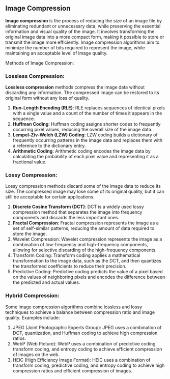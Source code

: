 ## Image Compression
**Image compression** is the process of reducing the size of an image file by eliminating redundant or unnecessary data, while preserving the essential information and visual quality of the image. It involves transforming the original image data into a more compact form, making it possible to store or transmit the image more efficiently. Image compression algorithms aim to minimize the number of bits required to represent the image, while maintaining an acceptable level of image quality.

Methods of Image Compression:
### Lossless Compression:
**Lossless compression** methods compress the image data without discarding any information. The compressed image can be restored to its original form without any loss of quality.
1. **Run-Length Encoding (RLE)**: RLE replaces sequences of identical pixels with a single value and a count of the number of times it appears in the sequence.
2. **Huffman Coding**: Huffman coding assigns shorter codes to frequently occurring pixel values, reducing the overall size of the image data.
3. **Lempel-Ziv-Welch (LZW) Coding**: LZW coding builds a dictionary of frequently occurring patterns in the image data and replaces them with a reference to the dictionary entry.
4. **Arithmetic Coding**: Arithmetic coding encodes the image data by calculating the probability of each pixel value and representing it as a fractional value.
### Lossy Compression:
Lossy compression methods discard some of the image data to reduce its size. The compressed image may lose some of its original quality, but it can still be acceptable for certain applications.
1. **Discrete Cosine Transform (DCT)**: DCT is a widely used lossy compression method that separates the image into frequency components and discards the less important ones.
2. **Fractal Compression**: Fractal compression represents the image as a set of self-similar patterns, reducing the amount of data required to store the image.
3. Wavelet Compression: Wavelet compression represents the image as a combination of low-frequency and high-frequency components, allowing for selective discarding of the high-frequency components.
4. Transform Coding: Transform coding applies a mathematical transformation to the image data, such as the DCT, and then quantizes the transformed coefficients to reduce their precision.
5. Predictive Coding: Predictive coding predicts the value of a pixel based on the values of neighboring pixels and encodes the difference between the predicted and actual values.
### Hybrid Compression:
Some image compression algorithms combine lossless and lossy techniques to achieve a balance between compression ratio and image quality. Examples include:
1. JPEG (Joint Photographic Experts Group): JPEG uses a combination of DCT, quantization, and Huffman coding to achieve high compression ratios.
2. WebP (Web Picture): WebP uses a combination of predictive coding, transform coding, and entropy coding to achieve efficient compression of images on the web.
3. HEIC (High Efficiency Image Format): HEIC uses a combination of transform coding, predictive coding, and entropy coding to achieve high compression ratios and efficient compression of images.
